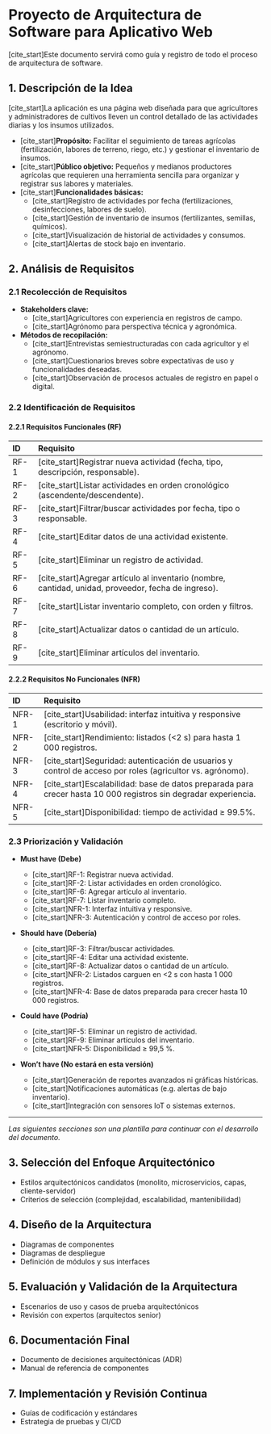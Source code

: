# Proyecto de Arquitectura de Software para Aplicativo Web

[cite_start]Este documento servirá como guía y registro de todo el proceso de arquitectura de software. 

## 1. Descripción de la Idea

[cite_start]La aplicación es una página web diseñada para que agricultores y administradores de cultivos lleven un control detallado de las actividades diarias y los insumos utilizados. 

* [cite_start]**Propósito:** Facilitar el seguimiento de tareas agrícolas (fertilización, labores de terreno, riego, etc.) y gestionar el inventario de insumos. 
* [cite_start]**Público objetivo:** Pequeños y medianos productores agrícolas que requieren una herramienta sencilla para organizar y registrar sus labores y materiales. 
* [cite_start]**Funcionalidades básicas:** 
    * [cite_start]Registro de actividades por fecha (fertilizaciones, desinfecciones, labores de suelo). 
    * [cite_start]Gestión de inventario de insumos (fertilizantes, semillas, químicos). 
    * [cite_start]Visualización de historial de actividades y consumos. 
    * [cite_start]Alertas de stock bajo en inventario. 

## 2. Análisis de Requisitos

### 2.1 Recolección de Requisitos

* **Stakeholders clave:**
    * [cite_start]Agricultores con experiencia en registros de campo. 
    * [cite_start]Agrónomo para perspectiva técnica y agronómica. 
* **Métodos de recopilación:**
    * [cite_start]Entrevistas semiestructuradas con cada agricultor y el agrónomo. 
    * [cite_start]Cuestionarios breves sobre expectativas de uso y funcionalidades deseadas. 
    * [cite_start]Observación de procesos actuales de registro en papel o digital. 

### 2.2 Identificación de Requisitos

#### 2.2.1 Requisitos Funcionales (RF)

| ID | Requisito |
| :--- | :--- |
| RF-1 | [cite_start]Registrar nueva actividad (fecha, tipo, descripción, responsable).  |
| RF-2 | [cite_start]Listar actividades en orden cronológico (ascendente/descendente).  |
| RF-3 | [cite_start]Filtrar/buscar actividades por fecha, tipo o responsable.  |
| RF-4 | [cite_start]Editar datos de una actividad existente.  |
| RF-5 | [cite_start]Eliminar un registro de actividad.  |
| RF-6 | [cite_start]Agregar artículo al inventario (nombre, cantidad, unidad, proveedor, fecha de ingreso).  |
| RF-7 | [cite_start]Listar inventario completo, con orden y filtros.  |
| RF-8 | [cite_start]Actualizar datos o cantidad de un artículo.  |
| RF-9 | [cite_start]Eliminar artículos del inventario.  |

#### 2.2.2 Requisitos No Funcionales (NFR)

| ID | Requisito |
| :--- | :--- |
| NFR-1| [cite_start]Usabilidad: interfaz intuitiva y responsive (escritorio y móvil).  |
| NFR-2| [cite_start]Rendimiento: listados (<2 s) para hasta 1 000 registros.  |
| NFR-3| [cite_start]Seguridad: autenticación de usuarios y control de acceso por roles (agricultor vs. agrónomo).  |
| NFR-4| [cite_start]Escalabilidad: base de datos preparada para crecer hasta 10 000 registros sin degradar experiencia.  |
| NFR-5| [cite_start]Disponibilidad: tiempo de actividad ≥ 99.5%.  |

### 2.3 Priorización y Validación

* **Must have (Debe)**
    * [cite_start]RF-1: Registrar nueva actividad. 
    * [cite_start]RF-2: Listar actividades en orden cronológico. 
    * [cite_start]RF-6: Agregar artículo al inventario. 
    * [cite_start]RF-7: Listar inventario completo. 
    * [cite_start]NFR-1: Interfaz intuitiva y responsive. 
    * [cite_start]NFR-3: Autenticación y control de acceso por roles. 

* **Should have (Debería)**
    * [cite_start]RF-3: Filtrar/buscar actividades. 
    * [cite_start]RF-4: Editar una actividad existente. 
    * [cite_start]RF-8: Actualizar datos o cantidad de un artículo. 
    * [cite_start]NFR-2: Listados carguen en <2 s con hasta 1 000 registros. 
    * [cite_start]NFR-4: Base de datos preparada para crecer hasta 10 000 registros. 

* **Could have (Podría)**
    * [cite_start]RF-5: Eliminar un registro de actividad. 
    * [cite_start]RF-9: Eliminar artículos del inventario. 
    * [cite_start]NFR-5: Disponibilidad ≥ 99,5 %. 

* **Won’t have (No estará en esta versión)**
    * [cite_start]Generación de reportes avanzados ni gráficas históricas. 
    * [cite_start]Notificaciones automáticas (e.g. alertas de bajo inventario). 
    * [cite_start]Integración con sensores IoT o sistemas externos. 

---
*Las siguientes secciones son una plantilla para continuar con el desarrollo del documento.*

## 3. Selección del Enfoque Arquitectónico

* Estilos arquitectónicos candidatos (monolito, microservicios, capas, cliente-servidor)
* Criterios de selección (complejidad, escalabilidad, mantenibilidad)

## 4. Diseño de la Arquitectura

* Diagramas de componentes
* Diagramas de despliegue
* Definición de módulos y sus interfaces

## 5. Evaluación y Validación de la Arquitectura

* Escenarios de uso y casos de prueba arquitectónicos
* Revisión con expertos (arquitectos senior)

## 6. Documentación Final

* Documento de decisiones arquitectónicas (ADR)
* Manual de referencia de componentes

## 7. Implementación y Revisión Continua

* Guías de codificación y estándares
* Estrategia de pruebas y CI/CD